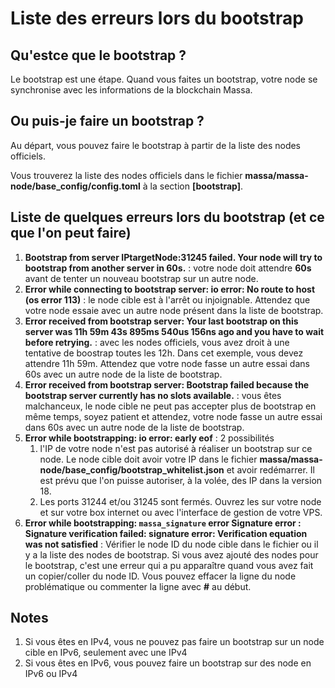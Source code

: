 # Liste des erreurs lors du bootstrap
## Qu'estce que le bootstrap ?
Le bootstrap est une étape. Quand vous faites un bootstrap, votre node se synchronise avec les informations de la blockchain Massa.

## Ou puis-je faire un bootstrap ?
Au départ, vous pouvez faire le bootstrap à partir de la liste des nodes officiels.

Vous trouverez la liste des nodes officiels dans le fichier **massa/massa-node/base_config/config.toml** à la section **[bootstrap]**. 

## Liste de quelques erreurs lors du bootstrap (et ce que l'on peut faire)
1. **Bootstrap from server IPtargetNode:31245 failed. Your node will try to bootstrap from another server in 60s.** : votre node doit attendre **60s** avant de tenter un nouveau bootstrap sur un autre node.
2. **Error while connecting to bootstrap server: io error: No route to host (os error 113)** : le node cible est à l'arrêt ou injoignable. Attendez que votre node essaie avec un autre node présent dans la liste de bootstrap.
3. **Error received from bootstrap server: Your last bootstrap on this server was 11h 59m 43s 895ms 540us 156ns ago and you have to wait before retrying.** : avec les nodes officiels, vous avez droit à une tentative de boostrap toutes les 12h. Dans cet exemple, vous devez attendre 11h 59m. Attendez que votre node fasse un autre essai dans 60s avec un autre node de la liste de bootstrap.
4. **Error received from bootstrap server: Bootstrap failed because the bootstrap server currently has no slots available.** : vous êtes malchanceux, le node cible ne peut pas accepter plus de bootstrap en même temps, soyez patient et attendez, votre node fasse un autre essai dans 60s avec un autre node de la liste de bootstrap.
5. **Error while bootstrapping: io error: early eof** : 2 possibilités
	1. l'IP de votre node n'est pas autorisé à réaliser un bootstrap sur ce node. Le node cible doit avoir votre IP dans le fichier **massa/massa-node/base_config/bootstrap_whitelist.json** et avoir redémarrer. Il est prévu que l'on puisse autoriser, à la volée, des IP dans la version 18.
	2. Les ports 31244 et/ou 31245 sont fermés. Ouvrez les sur votre node et sur votre box internet ou avec l'interface de gestion de votre VPS.
6. **Error while bootstrapping: `massa_signature` error Signature error : Signature verification failed: signature error: Verification equation was not satisfied** : Vérifier le node ID du node cible dans le fichier ou il y a la liste des nodes de bootstrap. Si vous avez ajouté des nodes pour le bootstrap, c'est une erreur qui a pu apparaître quand vous avez fait un copier/coller du node ID. Vous pouvez effacer la ligne du node problématique ou commenter la ligne avec **#** au début.
 
## Notes
1. Si vous êtes en IPv4, vous ne pouvez pas faire un bootstrap sur un node cible en IPv6, seulement avec une IPv4
2. Si vous êtes en IPv6, vous pouvez faire un bootstrap sur des node en IPv6 ou IPv4
